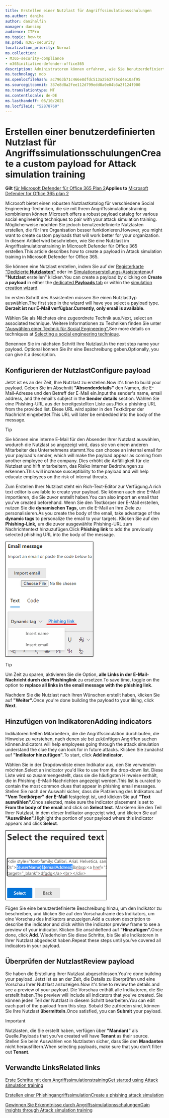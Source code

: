 ```yaml
---
title: Erstellen einer Nutzlast für Angriffssimulationsschulungen
ms.author: daniha
author: danihalfin
manager: dansimp
audience: ITPro
ms.topic: how-to
ms.prod: m365-security
localization_priority: Normal
ms.collection:
- M365-security-compliance
- m365initiative-defender-office365
description: Administratoren können erfahren, wie Sie benutzerdefinierte Nutzlasten für Angriffssimulationsschulungen in Microsoft Defender für Office 365 erstellen.
ms.technology: mdo
ms.openlocfilehash: ac7963b71c466e8dfdc513a2563776cd4e10af95
ms.sourcegitcommit: 337e8d8a2fee112d799edd8a0e04b3a2f124f900
ms.translationtype: MT
ms.contentlocale: de-DE
ms.lasthandoff: 06/10/2021
ms.locfileid: "52878760"
---
```

# <a name="create-a-custom-payload-for-attack-simulation-training"></a><span data-ttu-id="3fe5a-103">Erstellen einer benutzerdefinierten Nutzlast für Angriffssimulationsschulungen</span><span class="sxs-lookup"><span data-stu-id="3fe5a-103">Create a custom payload for Attack simulation training</span></span>

<span data-ttu-id="3fe5a-104">**Gilt** [für Microsoft Defender für Office 365 Plan 2](defender-for-office-365.md)</span><span class="sxs-lookup"><span data-stu-id="3fe5a-104">**Applies to** [Microsoft Defender for Office 365 plan 2](defender-for-office-365.md)</span></span>

<span data-ttu-id="3fe5a-105">Microsoft bietet einen robusten Nutzlastkatalog für verschiedene Social Engineering-Techniken, die sie mit Ihrem Angriffssimulationstraining kombinieren können.</span><span class="sxs-lookup"><span data-stu-id="3fe5a-105">Microsoft offers a robust payload catalog for various social engineering techniques to pair with your attack simulation training.</span></span> <span data-ttu-id="3fe5a-106">Möglicherweise möchten Sie jedoch benutzerdefinierte Nutzlasten erstellen, die für Ihre Organisation besser funktionieren.</span><span class="sxs-lookup"><span data-stu-id="3fe5a-106">However, you might want to create custom payloads that will work better for your organization.</span></span> <span data-ttu-id="3fe5a-107">In diesem Artikel wird beschrieben, wie Sie eine Nutzlast im Angriffssimulationstraining in Microsoft Defender für Office 365 erstellen.</span><span class="sxs-lookup"><span data-stu-id="3fe5a-107">This article describes how to create a payload in Attack simulation training in Microsoft Defender for Office 365.</span></span>

<span data-ttu-id="3fe5a-108">Sie können eine Nutzlast erstellen, indem Sie auf der [Registerkarte "Dedizierte **Nutzlasten"**](https://security.microsoft.com/attacksimulator?viewid=payload) oder im [Simulationserstellungs-Assistenten](attack-simulation-training.md#selecting-a-payload)auf **"Nutzlast** erstellen" klicken.</span><span class="sxs-lookup"><span data-stu-id="3fe5a-108">You can create a payload by clicking on **Create a payload** in either the [dedicated **Payloads** tab](https://security.microsoft.com/attacksimulator?viewid=payload) or within the [simulation creation wizard](attack-simulation-training.md#selecting-a-payload).</span></span>

<span data-ttu-id="3fe5a-109">Im ersten Schritt des Assistenten müssen Sie einen Nutzlasttyp auswählen.</span><span class="sxs-lookup"><span data-stu-id="3fe5a-109">The first step in the wizard will have you select a payload type.</span></span> <span data-ttu-id="3fe5a-110">**Derzeit ist nur E-Mail verfügbar.**</span><span class="sxs-lookup"><span data-stu-id="3fe5a-110">**Currently, only email is available**.</span></span>

<span data-ttu-id="3fe5a-111">Wählen Sie als Nächstes eine zugeordnete Technik aus.</span><span class="sxs-lookup"><span data-stu-id="3fe5a-111">Next, select an associated technique.</span></span> <span data-ttu-id="3fe5a-112">Weitere Informationen zu Techniken finden Sie unter ["Auswählen einer Technik für Social Engineering".](attack-simulation-training.md#selecting-a-social-engineering-technique)</span><span class="sxs-lookup"><span data-stu-id="3fe5a-112">See more details on techniques at [Selecting a social engineering technique](attack-simulation-training.md#selecting-a-social-engineering-technique).</span></span>

<span data-ttu-id="3fe5a-113">Benennen Sie im nächsten Schritt Ihre Nutzlast.</span><span class="sxs-lookup"><span data-stu-id="3fe5a-113">In the next step name your payload.</span></span> <span data-ttu-id="3fe5a-114">Optional können Sie ihr eine Beschreibung geben.</span><span class="sxs-lookup"><span data-stu-id="3fe5a-114">Optionally, you can give it a description.</span></span>

## <a name="configure-payload"></a><span data-ttu-id="3fe5a-115">Konfigurieren der Nutzlast</span><span class="sxs-lookup"><span data-stu-id="3fe5a-115">Configure payload</span></span>

<span data-ttu-id="3fe5a-116">Jetzt ist es an der Zeit, Ihre Nutzlast zu erstellen.</span><span class="sxs-lookup"><span data-stu-id="3fe5a-116">Now it's time to build your payload.</span></span> <span data-ttu-id="3fe5a-117">Geben Sie im Abschnitt **"Absenderdetails"** den Namen, die E-Mail-Adresse und den Betreff der E-Mail ein.</span><span class="sxs-lookup"><span data-stu-id="3fe5a-117">Input the sender's name, email address, and the email's subject in the **Sender details** section.</span></span> <span data-ttu-id="3fe5a-118">Wählen Sie eine Phishing-URL aus der bereitgestellten Liste aus.</span><span class="sxs-lookup"><span data-stu-id="3fe5a-118">Pick a phishing URL from the provided list.</span></span> <span data-ttu-id="3fe5a-119">Diese URL wird später in den Textkörper der Nachricht eingebettet.</span><span class="sxs-lookup"><span data-stu-id="3fe5a-119">This URL will later be embedded into the body of the message.</span></span>

> [!TIP]
> <span data-ttu-id="3fe5a-120">Sie können eine interne E-Mail für den Absender Ihrer Nutzlast auswählen, wodurch die Nutzlast so angezeigt wird, dass sie von einem anderen Mitarbeiter des Unternehmens stammt.</span><span class="sxs-lookup"><span data-stu-id="3fe5a-120">You can choose an internal email for your payload's sender, which will make the payload appear as coming from another employee of the company.</span></span> <span data-ttu-id="3fe5a-121">Dies erhöht die Anfälligkeit für die Nutzlast und hilft mitarbeitern, das Risiko interner Bedrohungen zu erkennen.</span><span class="sxs-lookup"><span data-stu-id="3fe5a-121">This will increase susceptibility to the payload and will help educate employees on the risk of internal threats.</span></span>

<span data-ttu-id="3fe5a-122">Zum Erstellen Ihrer Nutzlast steht ein Rich-Text-Editor zur Verfügung.</span><span class="sxs-lookup"><span data-stu-id="3fe5a-122">A rich text editor is available to create your payload.</span></span> <span data-ttu-id="3fe5a-123">Sie können auch eine E-Mail importieren, die Sie zuvor erstellt haben.</span><span class="sxs-lookup"><span data-stu-id="3fe5a-123">You can also import an email that you've created beforehand.</span></span> <span data-ttu-id="3fe5a-124">Wenn Sie den Textkörper der E-Mail erstellen, nutzen Sie die **dynamischen Tags,** um die E-Mail an Ihre Ziele zu personalisieren.</span><span class="sxs-lookup"><span data-stu-id="3fe5a-124">As you create the body of the email, take advantage of the **dynamic tags** to personalize the email to your targets.</span></span> <span data-ttu-id="3fe5a-125">Klicken Sie auf den **Phishing-Link,** um die zuvor ausgewählte Phishing-URL zum Nachrichtentext hinzuzufügen.</span><span class="sxs-lookup"><span data-stu-id="3fe5a-125">Click **Phishing link** to add the previously selected phishing URL into the body of the message.</span></span>

![Phishing-Link und dynamische Tags, die in der Nutzlasterstellung für Microsoft Defender für Office 365 hervorgehoben sind](../../media/attack-sim-preview-payload-email-body.png)

> [!TIP]
> <span data-ttu-id="3fe5a-127">Um Zeit zu sparen, aktivieren Sie die Option, **alle Links in der E-Mail-Nachricht durch den Phishinglink** zu ersetzen.</span><span class="sxs-lookup"><span data-stu-id="3fe5a-127">To save time, toggle on the option to **replace all links in the email message with the phishing link**.</span></span>

<span data-ttu-id="3fe5a-128">Nachdem Sie die Nutzlast nach Ihren Wünschen erstellt haben, klicken Sie auf **"Weiter".**</span><span class="sxs-lookup"><span data-stu-id="3fe5a-128">Once you're done building the payload to your liking, click **Next**.</span></span>

## <a name="adding-indicators"></a><span data-ttu-id="3fe5a-129">Hinzufügen von Indikatoren</span><span class="sxs-lookup"><span data-stu-id="3fe5a-129">Adding indicators</span></span>

<span data-ttu-id="3fe5a-130">Indikatoren helfen Mitarbeitern, die die Angriffssimulation durchlaufen, die Hinweise zu verstehen, nach denen sie bei zukünftigen Angriffen suchen können.</span><span class="sxs-lookup"><span data-stu-id="3fe5a-130">Indicators will help employees going through the attack simulation understand the clue they can look for in future attacks.</span></span> <span data-ttu-id="3fe5a-131">Klicken Sie zunächst auf **"Indikator hinzufügen".**</span><span class="sxs-lookup"><span data-stu-id="3fe5a-131">To start, click **Add indicator**.</span></span>

<span data-ttu-id="3fe5a-132">Wählen Sie in der Dropdownliste einen Indikator aus, den Sie verwenden möchten.</span><span class="sxs-lookup"><span data-stu-id="3fe5a-132">Select an indicator you'd like to use from the drop-down list.</span></span> <span data-ttu-id="3fe5a-133">Diese Liste wird so zusammengestellt, dass sie die häufigsten Hinweise enthält, die in Phishing-E-Mail-Nachrichten angezeigt werden.</span><span class="sxs-lookup"><span data-stu-id="3fe5a-133">This list is curated to contain the most common clues that appear in phishing email messages.</span></span> <span data-ttu-id="3fe5a-134">Stellen Sie nach der Auswahl sicher, dass die Platzierung des Indikators auf **"Vom Textkörper" der E-Mail** festgelegt ist, und klicken Sie auf **"Text auswählen".**</span><span class="sxs-lookup"><span data-stu-id="3fe5a-134">Once selected, make sure the indicator placement is set to **From the body of the email** and click on **Select text**.</span></span> <span data-ttu-id="3fe5a-135">Markieren Sie den Teil Ihrer Nutzlast, in dem dieser Indikator angezeigt wird, und klicken Sie auf **"Auswählen".**</span><span class="sxs-lookup"><span data-stu-id="3fe5a-135">Highlight the portion of your payload where this indicator appears and click **Select**.</span></span>

![Hervorgehobener Text im Nachrichtentext, der einem Indikator im Angriffssimulationstraining hinzugefügt werden soll](../../media/attack-sim-preview-select-text.png)

<span data-ttu-id="3fe5a-137">Fügen Sie eine benutzerdefinierte Beschreibung hinzu, um den Indikator zu beschreiben, und klicken Sie auf den Vorschauframe des Indikators, um eine Vorschau des Indikators anzuzeigen.</span><span class="sxs-lookup"><span data-stu-id="3fe5a-137">Add a custom description to describe the indicator and click within the indicator preview frame to see a preview of your indicator.</span></span> <span data-ttu-id="3fe5a-138">Klicken Sie anschließend auf **"Hinzufügen".**</span><span class="sxs-lookup"><span data-stu-id="3fe5a-138">Once done, click **Add**.</span></span> <span data-ttu-id="3fe5a-139">Wiederholen Sie diese Schritte, bis Sie alle Indikatoren in Ihrer Nutzlast abgedeckt haben.</span><span class="sxs-lookup"><span data-stu-id="3fe5a-139">Repeat these steps until you've covered all indicators in your payload.</span></span>

## <a name="review-payload"></a><span data-ttu-id="3fe5a-140">Überprüfen der Nutzlast</span><span class="sxs-lookup"><span data-stu-id="3fe5a-140">Review payload</span></span>

<span data-ttu-id="3fe5a-141">Sie haben die Erstellung Ihrer Nutzlast abgeschlossen.</span><span class="sxs-lookup"><span data-stu-id="3fe5a-141">You're done building your payload.</span></span> <span data-ttu-id="3fe5a-142">Jetzt ist es an der Zeit, die Details zu überprüfen und eine Vorschau Ihrer Nutzlast anzuzeigen.</span><span class="sxs-lookup"><span data-stu-id="3fe5a-142">Now it's time to review the details and see a preview of your payload.</span></span> <span data-ttu-id="3fe5a-143">Die Vorschau enthält alle Indikatoren, die Sie erstellt haben.</span><span class="sxs-lookup"><span data-stu-id="3fe5a-143">The preview will include all indicators that you've created.</span></span> <span data-ttu-id="3fe5a-144">Sie können jeden Teil der Nutzlast in diesem Schritt bearbeiten.</span><span class="sxs-lookup"><span data-stu-id="3fe5a-144">You can edit each part of the payload from this step.</span></span> <span data-ttu-id="3fe5a-145">Sobald Sie zufrieden sind, können Sie Ihre Nutzlast **übermitteln.**</span><span class="sxs-lookup"><span data-stu-id="3fe5a-145">Once satisfied, you can **Submit** your payload.</span></span>

> [!IMPORTANT]
> <span data-ttu-id="3fe5a-146">Nutzlasten, die Sie erstellt haben, verfügen über **"Mandant"** als Quelle.</span><span class="sxs-lookup"><span data-stu-id="3fe5a-146">Payloads that you've created will have **Tenant** as their source.</span></span> <span data-ttu-id="3fe5a-147">Stellen Sie beim Auswählen von Nutzlasten sicher, dass Sie den **Mandanten** nicht herausfiltern.</span><span class="sxs-lookup"><span data-stu-id="3fe5a-147">When selecting payloads, make sure that you don't filter out **Tenant**.</span></span>

## <a name="related-links"></a><span data-ttu-id="3fe5a-148">Verwandte Links</span><span class="sxs-lookup"><span data-stu-id="3fe5a-148">Related links</span></span>

[<span data-ttu-id="3fe5a-149">Erste Schritte mit dem Angriffssimulationstraining</span><span class="sxs-lookup"><span data-stu-id="3fe5a-149">Get started using Attack simulation training</span></span>](attack-simulation-training-get-started.md)

[<span data-ttu-id="3fe5a-150">Erstellen einer Phishingangriffssimulation</span><span class="sxs-lookup"><span data-stu-id="3fe5a-150">Create a phishing attack simulation</span></span>](attack-simulation-training.md)

[<span data-ttu-id="3fe5a-151">Gewinnen Sie Erkenntnisse durch Angriffssimulationsschulungen</span><span class="sxs-lookup"><span data-stu-id="3fe5a-151">Gain insights through Attack simulation training</span></span>](attack-simulation-training-insights.md)
